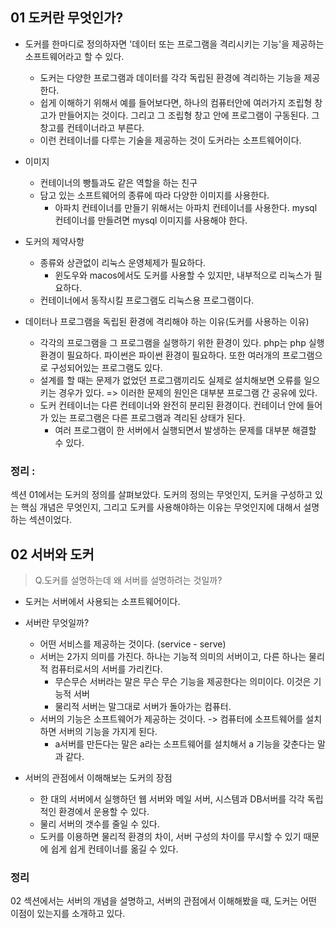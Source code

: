 ## 01 도커란 무엇인가? 

- 도커를 한마디로 정의하자면 '데이터 또는 프로그램을 격리시키는 기능'을 제공하는 소프트웨어라고 할 수 있다.
	- 도커는 다양한 프로그램과 데이터를 각각 독립된 환경에 격리하는 기능을 제공한다. 
	- 쉽게 이해하기 위해서 예를 들어보다면, 하나의 컴퓨터안에 여러가지 조립형 창고가 만들어지는 것이다. 그리고 그 조립형 창고 안에 프로그램이 구동된다. 그 창고를 컨테이너라고 부른다. 
	- 이런 컨테이너를 다루는 기술을 제공하는 것이 도커라는 소프트웨어이다.


- 이미지
	- 컨테이너의 빵틀과도 같은 역할을 하는 친구
	- 담고 있는 소프트웨어의 종류에 따라 다양한 이미지를 사용한다.
		- 아파치 컨테이너를 만들기 위해서는 아파치 컨테이너를 사용한다. mysql 컨테이너를 만들려면 mysql 이미지를 사용해야 한다. 


- 도커의 제약사항
	- 종류와 상관없이 리눅스 운영체제가 필요하다.
		- 윈도우와 macos에서도 도커를 사용할 수 있지만, 내부적으로 리눅스가 필요하다. 
	- 컨테이너에서 동작시킬 프로그램도 리눅스용 프로그램이다. 



- 데이터나 프로그램을 독립된 환경에 격리해야 하는 이유(도커를 사용하는 이유)
	- 각각의 프로그램을 그 프로그램을 실행하기 위한 환경이 있다. php는 php 실행환경이 필요하다. 파이썬은 파이썬 환경이 필요하다. 또한 여러개의 프로그램으로 구성되어있는 프로그램도 있다.
	- 설계를 할 때는 문제가 없었던 프로그램끼리도 실제로 설치해보면 오류를 일으키는 경우가 있다. => 이러한 문제의 원인은 대부분 프로그램 간 공유에 있다.
	- 도커 컨테이너는 다른 컨테이너와 완전히 분리된 환경이다. 컨테이너 안에 들어가 있는 프로그램은 다른 프로그램과 격리된 상태가 된다.
		- 여러 프로그램이 한 서버에서 실행되면서 발생하는 문제를 대부분 해결할 수 있다.


### 정리 : 

섹션 01에서는 도커의 정의를 살펴보았다. 도커의 정의는 무엇인지, 도커을 구성하고 있는 핵심 개념은 무엇인지, 그리고 도커를 사용해야하는 이유는 무엇인지에 대해서 설명하는 섹션이었다.



## 02 서버와 도커

> Q.도커를 설명하는데 왜 서버를 설명하려는 것일까? 


- 도커는 서버에서 사용되는 소프트웨어이다.
- 서버란 무엇일까?
	- 어떤 서비스를 제공하는 것이다. (service  - serve)
	- 서버는 2가지 의미를 가진다. 하나는 기능적 의미의 서버이고, 다른 하나는 물리적 컴퓨터로서의 서버를 가리킨다.
		- 무슨무슨 서버라는 말은 무슨 무슨 기능을 제공한다는 의미이다. 이것은 기능적 서버
		- 물리적 서버는 말그대로 서버가 돌아가는 컴퓨터.
	- 서버의 기능은 소프트웨어가 제공하는 것이다. -> 컴퓨터에 소프트웨어를 설치하면 서버의 기능을 가지게 된다.
		- a서버를 만든다는 말은 a라는 소프트웨어를 설치해서 a 기능을 갖춘다는 말과 같다.


- 서버의 관점에서 이해해보는 도커의 장점
	- 한 대의 서버에서 실행하던 웹 서버와 메일 서버, 시스템과 DB서버를 각각 독립적인 환경에서 운용할 수 있다.
	- 물리 서버의 갯수를 줄일 수 있다.
	- 도커를 이용하면 물리적 환경의 차이, 서버 구성의 차이를 무시할 수 있기 때문에 쉽게 쉽게 컨테이너를 옮길 수 있다.


### 정리

02 섹션에서는 서버의 개념을 설명하고, 서버의 관점에서 이해해봤을 때, 도커는 어떤 이점이 있는지를 소개하고 있다.